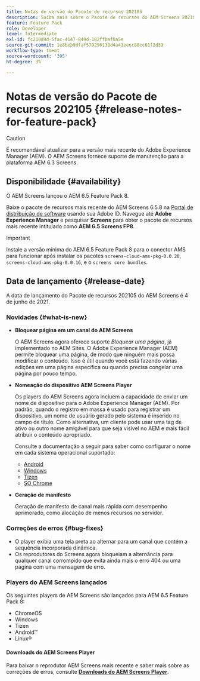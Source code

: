 ```yaml
---
title: Notas de versão do Pacote de recursos 202105
description: Saiba mais sobre o Pacote de recursos do AEM Screens 202105, lançado em 4 de junho de 2021.
feature: Feature Pack
role: Developer
level: Intermediate
exl-id: fc210d9d-5fac-4147-849d-182ffbaf0a5e
source-git-commit: 1e8beb9dfaf579250138d4a41eeec88cc81f2d39
workflow-type: tm+mt
source-wordcount: '395'
ht-degree: 3%

---
```


# Notas de versão do Pacote de recursos 202105 {#release-notes-for-feature-pack}

>[!CAUTION]
>É recomendável atualizar para a versão mais recente do Adobe Experience Manager (AEM). O AEM Screens fornece suporte de manutenção para a plataforma AEM 6.3 Screens.

## Disponibilidade {#availability}

O AEM Screens lançou o AEM 6.5 Feature Pack 8.

Baixe o pacote de recursos mais recente do AEM Screens 6.5.8 na [Portal de distribuição de software](https://experience.adobe.com/#/downloads/content/software-distribution/br/aem.html) usando sua Adobe ID. Navegue até **Adobe Experience Manager** e pesquisar **Screens** para obter o pacote de recursos mais recente intitulado como **AEM 6.5 Screens FP8**.

>[!IMPORTANT]
>Instale a versão mínima do AEM 6.5 Feature Pack 8 para o conector AMS para funcionar após instalar os pacotes `screens-cloud-ams-pkg-0.0.20`, `screens-cloud-ams-pkg-0.0.16`, e o `screens core bundles`.

## Data de lançamento {#release-date}

A data de lançamento do Pacote de recursos 202105 do AEM Screens é 4 de junho de 2021.

### Novidades {#what-is-new}

* **Bloquear página em um canal do AEM Screens**

  O AEM Screens agora oferece suporte *Bloquear uma página*, já implementado no AEM Sites. O Adobe Experience Manager (AEM) permite bloquear uma página, de modo que ninguém mais possa modificar o conteúdo. Isso é útil quando você está fazendo várias edições em uma página específica ou quando precisa congelar uma página por pouco tempo.

* **Nomeação do dispositivo AEM Screens Player**

  Os players do AEM Screens agora incluem a capacidade de enviar um nome de dispositivo para o Adobe Experience Manager (AEM).
Por padrão, quando o registro em massa é usado para registrar um dispositivo, um nome de usuário gerado pelo sistema é inserido no campo de título. Como alternativa, um cliente pode usar uma tag de ativo ou outro nome amigável para que seja visível no AEM e mais fácil atribuir o conteúdo apropriado.

  Consulte a documentação a seguir para saber como configurar o nome em cada sistema operacional suportado:

   * [Android](/help/user-guide/implementing-android-player.md#name-android)
   * [Windows](/help/user-guide/implementing-windows-player.md#name-windows)
   * [Tizen](/help/user-guide/tizen-player.md#name-tizen)
   * [SO Chrome](/help/user-guide/implementing-chrome-os-player.md#name-chrome)

* **Geração de manifesto**

  Geração de manifesto de canal mais rápida com desempenho aprimorado, como alocação de menos recursos no servidor.

### Correções de erros {#bug-fixes}

* O player exibia uma tela preta ao alternar para um canal que contém a sequência incorporada dinâmica.
* Os reprodutores do Screens agora bloqueiam a alternância para qualquer canal corrompido que evita ainda mais o erro 404 ou uma página com uma mensagem de erro.

### Players do AEM Screens lançados

Os seguintes players de AEM Screens são lançados para AEM 6.5 Feature Pack 8:

* ChromeOS
* Windows
* Tizen
* Android™
* Linux®

#### Downloads do AEM Screens Player

Para baixar o reprodutor AEM Screens mais recente e saber mais sobre as correções de erros, consulte **[Downloads do AEM Screens Player](https://download.macromedia.com/screens/index.html)**.
